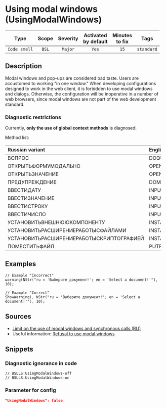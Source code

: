 # Using modal windows (UsingModalWindows)

 Type | Scope | Severity | Activated<br>by default | Minutes<br>to fix | Tags 
 :-: | :-: | :-: | :-: | :-: | :-: 
 `Code smell` | `BSL` | `Major` | `Yes` | `15` | `standard` 

<!-- Блоки выше заполняются автоматически, не трогать -->
## Description

Modal windows and pop-ups are considered bad taste. Users are accustomed to working "in one window." When developing configurations designed to work in the web client, it is forbidden to use modal windows and dialogs. Otherwise, the configuration will be inoperative in a number of web browsers, since modal windows are not part of the web development standard.

### Diagnostic restrictions

Currently, **only the use of global context methods** is diagnosed.

Method list:

Russian variant | English variant
:-- | :--
ВОПРОС | DOQUERYBOX
ОТКРЫТЬФОРМУМОДАЛЬНО | OPENFORMMODAL
ОТКРЫТЬЗНАЧЕНИЕ | OPENVALUE
ПРЕДУПРЕЖДЕНИЕ | DOMESSAGEBOX
ВВЕСТИДАТУ | INPUTDATE
ВВЕСТИЗНАЧЕНИЕ | INPUTVALUE
ВВЕСТИСТРОКУ | INPUTSTRING
ВВЕСТИЧИСЛО | INPUTNUMBER
УСТАНОВИТЬВНЕШНЮЮКОМПОНЕНТУ | INSTALLADDIN
УСТАНОВИТЬРАСШИРЕНИЕРАБОТЫСФАЙЛАМИ | INSTALLFILESYSTEMEXTENSION
УСТАНОВИТЬРАСШИРЕНИЕРАБОТЫСКРИПТОГРАФИЕЙ | INSTALLCRYPTOEXTENSION
ПОМЕСТИТЬФАЙЛ | PUTFILE

## Examples

```bsl
// Example "Incorrect"
warning(NStr("ru = 'Выберите документ!'; en = 'Select a document!'"), 10);

// Example "Correct"
ShowWarning(, NStr("ru = 'Выберите документ!'; en = 'Select a document!'"), 10);
```

## Sources

- [Limit on the use of modal windows and synchronous calls (RU)](https://its.1c.ru/db/v8std/content/703/hdoc/)
- Useful information: [Refusal to use modal windows](https://its.1c.ru/db/metod8dev#content:5272:hdoc)

## Snippets

<!-- Блоки ниже заполняются автоматически, не трогать -->
### Diagnostic ignorance in code

```bsl
// BSLLS:UsingModalWindows-off
// BSLLS:UsingModalWindows-on
```

### Parameter for config

```json
"UsingModalWindows": false
```
